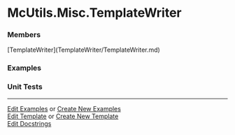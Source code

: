 # <a id="McUtils.Misc.TemplateWriter">McUtils.Misc.TemplateWriter</a>
    


### Members

<div class="container alert alert-secondary bg-light">
  <div class="row">
   <div class="col" markdown="1">
[TemplateWriter](TemplateWriter/TemplateWriter.md)   
</div>
</div>
</div>

### Examples



### Unit Tests



___

[Edit Examples](https://github.com/McCoyGroup/McUtils/edit/edit/ci/examples/McUtils/Misc/TemplateWriter.md) or 
[Create New Examples](https://github.com/McCoyGroup/McUtils/new/edit/?filename=ci/examples/McUtils/Misc/TemplateWriter.md) <br/>
[Edit Template](https://github.com/McCoyGroup/McUtils/edit/edit/ci/docs/McUtils/Misc/TemplateWriter.md) or 
[Create New Template](https://github.com/McCoyGroup/McUtils/new/edit/?filename=ci/docs/templates/McUtils/Misc/TemplateWriter.md) <br/>
[Edit Docstrings](https://github.com/McCoyGroup/McUtils/edit/edit/McUtils/Misc/TemplateWriter/__init__.py?message=Update%20Docs)